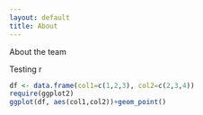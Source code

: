 ```yaml
---
layout: default
title: About
---
```


About the team

Testing r

```r
df <- data.frame(col1=c(1,2,3), col2=c(2,3,4))
require(ggplot2)
ggplot(df, aes(col1,col2))+geom_point()

```
